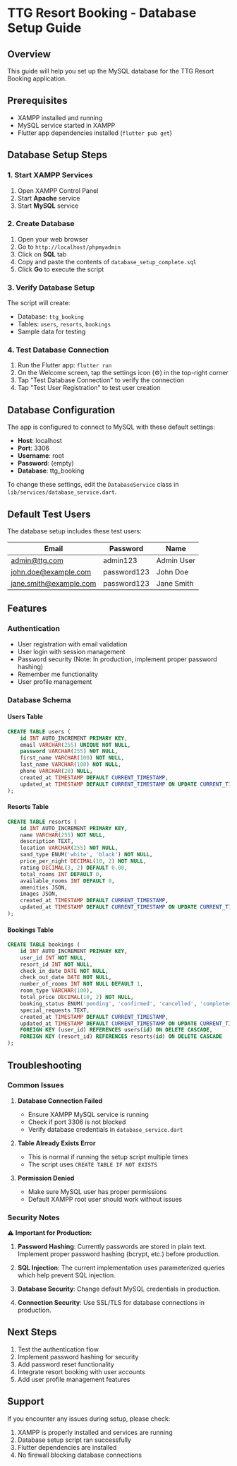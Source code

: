 # TTG Resort Booking - Database Setup Guide

## Overview
This guide will help you set up the MySQL database for the TTG Resort Booking application.

## Prerequisites
- XAMPP installed and running
- MySQL service started in XAMPP
- Flutter app dependencies installed (`flutter pub get`)

## Database Setup Steps

### 1. Start XAMPP Services
1. Open XAMPP Control Panel
2. Start **Apache** service
3. Start **MySQL** service

### 2. Create Database
1. Open your web browser
2. Go to `http://localhost/phpmyadmin`
3. Click on **SQL** tab
4. Copy and paste the contents of `database_setup_complete.sql`
5. Click **Go** to execute the script

### 3. Verify Database Setup
The script will create:
- Database: `ttg_booking`
- Tables: `users`, `resorts`, `bookings`
- Sample data for testing

### 4. Test Database Connection
1. Run the Flutter app: `flutter run`
2. On the Welcome screen, tap the settings icon (⚙️) in the top-right corner
3. Tap "Test Database Connection" to verify the connection
4. Tap "Test User Registration" to test user creation

## Database Configuration

The app is configured to connect to MySQL with these default settings:

- **Host**: localhost
- **Port**: 3306
- **Username**: root
- **Password**: (empty)
- **Database**: ttg_booking

To change these settings, edit the `DatabaseService` class in `lib/services/database_service.dart`.

## Default Test Users

The database setup includes these test users:

| Email | Password | Name |
|-------|----------|------|
| admin@ttg.com | admin123 | Admin User |
| john.doe@example.com | password123 | John Doe |
| jane.smith@example.com | password123 | Jane Smith |

## Features

### Authentication
- User registration with email validation
- User login with session management
- Password security (Note: In production, implement proper password hashing)
- Remember me functionality
- User profile management

### Database Schema

#### Users Table
```sql
CREATE TABLE users (
    id INT AUTO_INCREMENT PRIMARY KEY,
    email VARCHAR(255) UNIQUE NOT NULL,
    password VARCHAR(255) NOT NULL,
    first_name VARCHAR(100) NOT NULL,
    last_name VARCHAR(100) NOT NULL,
    phone VARCHAR(20) NULL,
    created_at TIMESTAMP DEFAULT CURRENT_TIMESTAMP,
    updated_at TIMESTAMP DEFAULT CURRENT_TIMESTAMP ON UPDATE CURRENT_TIMESTAMP
);
```

#### Resorts Table
```sql
CREATE TABLE resorts (
    id INT AUTO_INCREMENT PRIMARY KEY,
    name VARCHAR(255) NOT NULL,
    description TEXT,
    location VARCHAR(255) NOT NULL,
    sand_type ENUM('white', 'black') NOT NULL,
    price_per_night DECIMAL(10, 2) NOT NULL,
    rating DECIMAL(3, 2) DEFAULT 0.00,
    total_rooms INT DEFAULT 0,
    available_rooms INT DEFAULT 0,
    amenities JSON,
    images JSON,
    created_at TIMESTAMP DEFAULT CURRENT_TIMESTAMP,
    updated_at TIMESTAMP DEFAULT CURRENT_TIMESTAMP ON UPDATE CURRENT_TIMESTAMP
);
```

#### Bookings Table
```sql
CREATE TABLE bookings (
    id INT AUTO_INCREMENT PRIMARY KEY,
    user_id INT NOT NULL,
    resort_id INT NOT NULL,
    check_in_date DATE NOT NULL,
    check_out_date DATE NOT NULL,
    number_of_rooms INT NOT NULL DEFAULT 1,
    room_type VARCHAR(100),
    total_price DECIMAL(10, 2) NOT NULL,
    booking_status ENUM('pending', 'confirmed', 'cancelled', 'completed') DEFAULT 'pending',
    special_requests TEXT,
    created_at TIMESTAMP DEFAULT CURRENT_TIMESTAMP,
    updated_at TIMESTAMP DEFAULT CURRENT_TIMESTAMP ON UPDATE CURRENT_TIMESTAMP,
    FOREIGN KEY (user_id) REFERENCES users(id) ON DELETE CASCADE,
    FOREIGN KEY (resort_id) REFERENCES resorts(id) ON DELETE CASCADE
);
```

## Troubleshooting

### Common Issues

1. **Database Connection Failed**
   - Ensure XAMPP MySQL service is running
   - Check if port 3306 is not blocked
   - Verify database credentials in `database_service.dart`

2. **Table Already Exists Error**
   - This is normal if running the setup script multiple times
   - The script uses `CREATE TABLE IF NOT EXISTS`

3. **Permission Denied**
   - Make sure MySQL user has proper permissions
   - Default XAMPP root user should work without issues

### Security Notes

⚠️ **Important for Production:**

1. **Password Hashing**: Currently passwords are stored in plain text. Implement proper password hashing (bcrypt, etc.) before production.

2. **SQL Injection**: The current implementation uses parameterized queries which help prevent SQL injection.

3. **Database Security**: Change default MySQL credentials in production.

4. **Connection Security**: Use SSL/TLS for database connections in production.

## Next Steps

1. Test the authentication flow
2. Implement password hashing for security
3. Add password reset functionality
4. Integrate resort booking with user accounts
5. Add user profile management features

## Support

If you encounter any issues during setup, please check:
1. XAMPP is properly installed and services are running
2. Database setup script ran successfully
3. Flutter dependencies are installed
4. No firewall blocking database connections